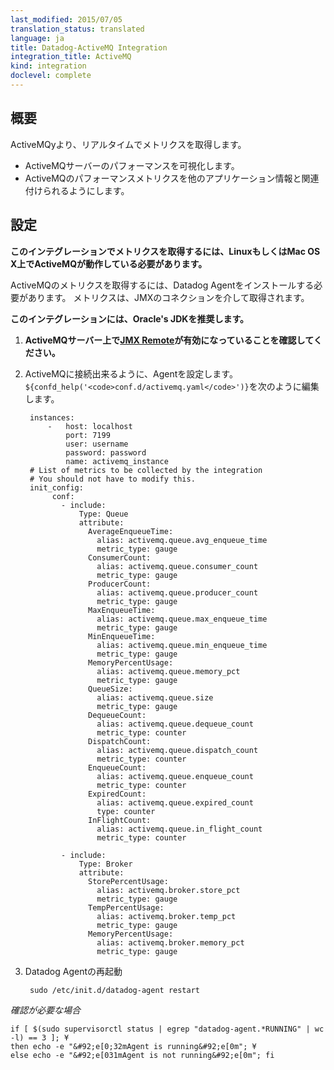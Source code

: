 ```yaml
---
last_modified: 2015/07/05
translation_status: translated
language: ja
title: Datadog-ActiveMQ Integration
integration_title: ActiveMQ
kind: integration
doclevel: complete
---
```


<!-- <div id="int-overview">
<h2>Overview</h2>
<p>Get metrics from ActiveMQ in real time to</p>
<ul>
  <li>Visualize your web ActiveMQ server performance</li>
  <li>Correlate the performance of ActiveMQ with the rest of your applications</li>
</ul>

</div> -->

## 概要


ActiveMQyより、リアルタイムでメトリクスを取得します。

* ActiveMQサーバーのパフォーマンスを可視化します。
* ActiveMQのパフォーマンスメトリクスを他のアプリケーション情報と関連付けられるようにします。


<!-- <div id="int-configuration">
<h2>Configuration</h2>
<p><em><b>This integration requires Linux or Mac OS X.</b>

  To capture ActiveMQ metrics you need to install the Datadog agent.
Metrics will be captured using a JMX connection.
<br /><b>We recommend the use of Oracle's JDK for this integration.</b>
</em></p> -->


## 設定

**このインテグレーションでメトリクスを取得するには、LinuxもしくはMac OS X上でActiveMQが動作している必要があります。**

ActiveMQのメトリクスを取得するには、Datadog Agentをインストールする必要があります。
メトリクスは、JMXのコネクションを介して取得されます。

**このインテグレーションには、Oracle's JDKを推奨します。**

<!-- <ol>
  <li><b>Make sure that <a href="http://activemq.apache.org/jmx.html"> JMX Remote is enabled</a> on your ActiveMQ server.</b>
  </li>
     <li>Configure the agent to connect to ActiveMQ
       Edit <code>${confd_help('<code>conf.d/activemq.yaml</code>')}</code>
         <pre class="textfile"><code>instances:
     -   host: localhost
         port: 7199
         user: username
         password: password
         name: activemq_instance


 # List of metrics to be collected by the integration
 # You should not have to modify this.
 init_config:
     conf:
       - include:
           Type: Queue
           attribute:
             AverageEnqueueTime:
               alias: activemq.queue.avg_enqueue_time
               metric_type: gauge
             ConsumerCount:
               alias: activemq.queue.consumer_count
               metric_type: gauge
             ProducerCount:
               alias: activemq.queue.producer_count
               metric_type: gauge
             MaxEnqueueTime:
               alias: activemq.queue.max_enqueue_time
               metric_type: gauge
             MinEnqueueTime:
               alias: activemq.queue.min_enqueue_time
               metric_type: gauge
             MemoryPercentUsage:
               alias: activemq.queue.memory_pct
               metric_type: gauge
             QueueSize:
               alias: activemq.queue.size
               metric_type: gauge
             DequeueCount:
               alias: activemq.queue.dequeue_count
               metric_type: counter
             DispatchCount:
               alias: activemq.queue.dispatch_count
               metric_type: counter
             EnqueueCount:
               alias: activemq.queue.enqueue_count
               metric_type: counter
             ExpiredCount:
               alias: activemq.queue.expired_count
               type: counter
             InFlightCount:
               alias: activemq.queue.in_flight_count
               metric_type: counter

       - include:
           Type: Broker
           attribute:
             StorePercentUsage:
               alias: activemq.broker.store_pct
               metric_type: gauge
             TempPercentUsage:
               alias: activemq.broker.temp_pct
               metric_type: gauge
             MemoryPercentUsage:
               alias: activemq.broker.memory_pct
               metric_type: gauge
 </code></pre>
     </li>

  <li>Restart the agent
        <pre class="linux"><code>sudo /etc/init.d/datadog-agent restart</code></pre>

  <pre class="verification"><code>if [ $(sudo supervisorctl status | egrep "datadog-agent.*RUNNING" | wc -l) == 3 ]; &#92;
then echo -e "&#92;e[0;32mAgent is running&#92;e[0m"; &#92;
else echo -e "&#92;e[031mAgent is not running&#92;e[0m"; fi</code></pre>
    </li>
</ol>
</div> -->

1. **ActiveMQサーバー上で[JMX Remote](http://activemq.apache.org/jmx.html)が有効になっていることを確認してください。**
2. ActiveMQに接続出来るように、Agentを設定します。
`${confd_help('<code>conf.d/activemq.yaml</code>')}`を次のように編集します。

        instances:
            -   host: localhost
                port: 7199
                user: username
                password: password
                name: activemq_instance
        # List of metrics to be collected by the integration
        # You should not have to modify this.
        init_config:
             conf:
               - include:
                   Type: Queue
                   attribute:
                     AverageEnqueueTime:
                       alias: activemq.queue.avg_enqueue_time
                       metric_type: gauge
                     ConsumerCount:
                       alias: activemq.queue.consumer_count
                       metric_type: gauge
                     ProducerCount:
                       alias: activemq.queue.producer_count
                       metric_type: gauge
                     MaxEnqueueTime:
                       alias: activemq.queue.max_enqueue_time
                       metric_type: gauge
                     MinEnqueueTime:
                       alias: activemq.queue.min_enqueue_time
                       metric_type: gauge
                     MemoryPercentUsage:
                       alias: activemq.queue.memory_pct
                       metric_type: gauge
                     QueueSize:
                       alias: activemq.queue.size
                       metric_type: gauge
                     DequeueCount:
                       alias: activemq.queue.dequeue_count
                       metric_type: counter
                     DispatchCount:
                       alias: activemq.queue.dispatch_count
                       metric_type: counter
                     EnqueueCount:
                       alias: activemq.queue.enqueue_count
                       metric_type: counter
                     ExpiredCount:
                       alias: activemq.queue.expired_count
                       type: counter
                     InFlightCount:
                       alias: activemq.queue.in_flight_count
                       metric_type: counter

               - include:
                   Type: Broker
                   attribute:
                     StorePercentUsage:
                       alias: activemq.broker.store_pct
                       metric_type: gauge
                     TempPercentUsage:
                       alias: activemq.broker.temp_pct
                       metric_type: gauge
                     MemoryPercentUsage:
                       alias: activemq.broker.memory_pct
                       metric_type: gauge

3. Datadog Agentの再起動

        sudo /etc/init.d/datadog-agent restart

*確認が必要な場合*

    if [ $(sudo supervisorctl status | egrep "datadog-agent.*RUNNING" | wc -l) == 3 ]; ¥
    then echo -e "&#92;e[0;32mAgent is running&#92;e[0m"; ¥
    else echo -e "&#92;e[031mAgent is not running&#92;e[0m"; fi

